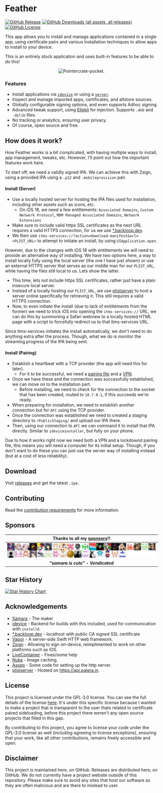 # Feather

[![GitHub Release](https://img.shields.io/github/v/release/khcrysalis/feather?include_prereleases)](https://github.com/khcrysalis/feather/releases)
[![GitHub Downloads (all assets, all releases)](https://img.shields.io/github/downloads/khcrysalis/feather/total)](https://github.com/khcrysalis/feather/releases)
[![GitHub License](https://img.shields.io/github/license/khcrysalis/feather?color=%23C96FAD)](https://github.com/khcrysalis/feather/blob/main/LICENSE)

This app allows you to install and manage applications contained in a single app, using certificate pairs and various installation techniques to allow apps to install to your device. 

This is an entirely stock application and uses built-in features to be able to do this!

<p align="center"><picture><source media="(prefers-color-scheme: dark)" srcset="Images/Image-dark.png"><source media="(prefers-color-scheme: light)" srcset="Images/Image-light.png"><img alt="Pointercrate-pocket." src="Images/Image-light.png"></picture></p>

### Features
- Install applications via [`idevice`](https://github.com/jkcoxson/idevice) or using a [`server`](https://github.com/vapor/vapor).
- Inspect and manage imported apps, certificates, and altstore sources.
- Globally configurable signing options, and even supports Adhoc signing.
- Advanced tweak support, using [Ellekit](https://github.com/tealbathingsuit/ellekit) for injection. Supports `.deb` and `.dylib` files.
- No tracking or analytics, ensuring user privacy.
- Of course, open source and free.

## How does it work?

How Feather works is a bit complicated, with having multiple ways to install, app management, tweaks, etc. However, I'll point out how the important features work here.

To start off, we need a validly signed IPA. We can achieve this with Zsign, using a provided IPA using a `.p12` and `.mobileprovision` pair.

#### Install (Server)
- Use a locally hosted server for hosting the IPA files used for installation, including other assets such as icons, etc. 
  - On iOS 18, we need a few entitlements: `Associated Domains`, `Custom Network Protocol`, `MDM Managed Associated Domains`, `Network Extensions`
- Make sure to include valid https SSL certificates as the next URL requires a valid HTTPS connection, for us we use [*.backloop.dev](https://backloop.dev/).
- We then use `itms-services://?action=download-manifest&url=<PLIST_URL>` to attempt to initiate an install, by using `UIApplication.open`.

However, due to the changes with iOS 18 with entitlements we will need to provide an alternative way of installing. We have two options here, a way to install locally fully using the local server (the one I have just shown) or use an external HTTPS server that serves as our middle man for our `PLIST_URL`, while having the files still local to us. Lets show the latter.

- This time, lets not include https SSL certificates, rather just have a plain insecure local server.
- Instead of a locally hosting our `PLIST_URL`, we use [plistserver](https://github.com/nekohaxx/plistserver) to host a server online specifically for retrieving it. This still requires a valid HTTPS connection.
- Now, to even initiate the install (due to lack of entitlements from the former) we need to trick iOS into opening the `itms-services://` URL, we can do this by summoning a Safari webview to a locally hosted HTML page with a script to forcefully redirect us to that itms-services URL.

Since itms-services initiates the install automatically, we don't need to do anything extra after the process. Though, what we do is monitor the streaming progress of the IPA being sent.

#### Install (Pairing)
- Establish a heartbeat with a TCP provider (the app will need this for later).
  - For it to be successful, we need a [pairing file](https://github.com/jkcoxson/idevice_pair) and a [VPN](https://apps.apple.com/us/app/stosvpn/id6744003051).
- Once we have these and the connection was successfully established, we can move on to the installation part.
  - Before installing, we need to check for the connection to the socket that has been created, routed to `10.7.0.1`, if this succeeds we're ready.
- When preparing for installation, we need to establish another connection but for `AFC` using the TCP provider.
- Once the connection was established we need to created a staging directory to `/PublicStaging/` and upload our IPA there.
- Then, using our connection to `AFC` we can command it to install that IPA directly. Similar to `ideviceinstaller`, but fully on your phone.

Due to how it works right now we need both a VPN and a lockdownd pairing file, this means you will need a computer for its initial setup. Though, if you don't want to do these you can just use the server way of installing instead (but at a cost of less reliability). 

## Download

Visit [releases](https://github.com/khcrysalis/Feather/releases) and get the latest `.ipa`.

## Contributing

Read the [contribution requirements](./CONTRIBUTING.md) for more information.

## Sponsors

| Thanks to all my [sponsors](https://github.com/sponsors/khcrysalis)!! |
|:-:|
| <img src="https://raw.githubusercontent.com/khcrysalis/github-sponsor-graph/main/graph.png"> |
| _**"samara is cute" - Vendicated**_ |

## Star History

<a href="https://star-history.com/#khcrysalis/feather&Date">
 <picture>
   <source media="(prefers-color-scheme: dark)" srcset="https://api.star-history.com/svg?repos=khcrysalis/feather&type=Date&theme=dark" />
   <source media="(prefers-color-scheme: light)" srcset="https://api.star-history.com/svg?repos=khcrysalis/feather&type=Date" />
   <img alt="Star History Chart" src="https://api.star-history.com/svg?repos=khcrysalis/feather&type=Date" />
 </picture>
</a>

## Acknowledgements

- [Samara](https://github.com/khcrysalis) - The maker
- [idevice](https://github.com/jkcoxson/idevice) - Backend for builds with this included, used for communication with `installd`.
- [*.backloop.dev](https://backloop.dev/) - localhost with public CA signed SSL certificate
- [Vapor](https://github.com/vapor/vapor) - A server-side Swift HTTP web framework.
- [Zsign](https://github.com/zhlynn/zsign) - Allowing to sign on-device, reimplimented to work on other platforms such as iOS.
- [LiveContainer](https://github.com/LiveContainer/LiveContainer) - Fixes/some help
- [Nuke](https://github.com/kean/Nuke) - Image caching.
- [Asspp](https://github.com/Lakr233/Asspp) - Some code for setting up the http server.
- [plistserver](https://github.com/nekohaxx/plistserver) - Hosted on https://api.palera.in.

## License 

This project is licensed under the GPL-3.0 license. You can see the full details of the license [here](https://github.com/khcrysalis/Feather/blob/main/LICENSE). It's under this specific license because I wanted to make a project that is transparent to the user thats related to certificate paired sideloading, before this project there weren't any open source projects that filled in this gap.

By contributing to this project, you agree to license your code under the GPL-3.0 license as well (including agreeing to license exceptions), ensuring that your work, like all other contributions, remains freely accessible and open.

## Disclaimer

This project is maintained here, on GitHub. Releases are distributed here, on GitHub. We do not currently have a project website outside of this repository. Please make sure to avoid any sites that host our software as they are often malicious and are there to mislead to user.

